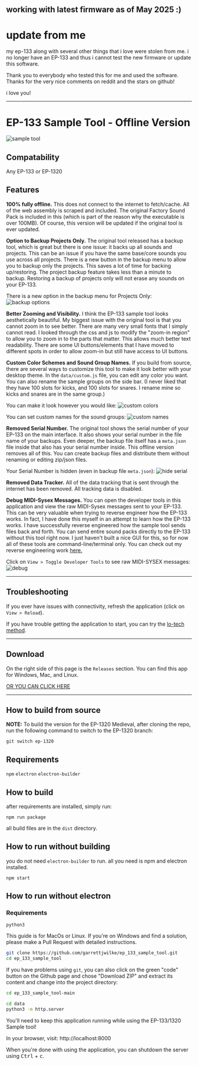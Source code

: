 ## working with latest firmware as of May 2025 :)

# update from me

my ep-133 along with several other things that i love were stolen from me. i no longer have an EP-133 and thus i cannot test the new firmware or update this software.

Thank you to everybody who tested this for me and used the software. Thanks for the very nice comments on reddit and the stars on github!

i love you!

---

# EP-133 Sample Tool - Offline Version

![sample tool](zoom_in.png)

## Compatability

Any EP-133 or EP-1320

## Features

**100% fully offline.** This does not connect to the internet to fetch/cache. All of the web assembly is scraped and included. The original Factory Sound Pack is included in this (which is part of the reason why the executable is over 100MB). Of course, this version will be updated if the original tool is ever updated.

**Option to Backup Projects Only.** The original tool released has a backup tool, which is great but there is one issue: it backs up all sounds and projects. This can be an issue if you have the same base/core sounds you use across all projects. There is a new button in the backup menu to allow you to backup only the projects. This saves a lot of time for backing up/restoring. The project backup feature takes less than a minute to backup. Restoring a backup of projects only will not erase any sounds on your EP-133.

There is a new option in the backup menu for Projects Only:
![backup options](backup.png)

**Better Zooming and Visibility.** I think the EP-133 sample tool looks aesthetically beautiful. My biggest issue with the original tool is that you cannot zoom in to see better. There are many very small fonts that I simply cannot read. I looked through the css and js to modify the "zoom-in region" to allow you to zoom in to the parts that matter. This allows much better text readability. There are some UI buttons/elements that I have moved to different spots in order to allow zoom-in but still have access to UI buttons.

**Custom Color Schemes and Sound Group Names.** If you build from source, there are several ways to customize this tool to make it look better with your desktop theme. In the `data/custom.js` file, you can edit any color you want. You can also rename the sample groups on the side bar. (I never liked that they have 100 slots for kicks, and 100 slots for snares. I rename mine so kicks and snares are in the same group.)

You can make it look however you would like:
![custom colors](custom_colors.png)

You can set custom names for the sound groups:
![custom names](custom_names.png)

**Removed Serial Number.** The original tool shows the serial number of your EP-133 on the main interface. It also shows your serial number in the file name of your backups. Even deeper, the backup file itself has a `meta.json` file inside that also has your serial number inside. This offline version removes all of this. You can create backup files and distribute them without renaming or editing zip/json files.

Your Serial Number is hidden (even in backup file `meta.json`):
![hide serial](serial_number.png)

**Removed Data Tracker.** All of the data tracking that is sent through the internet has been removed. All tracking data is disabled.

**Debug MIDI-Sysex Messages.** You can open the developer tools in this application and view the raw MIDI-Sysex messages sent to your EP-133. This can be very valuable when trying to reverse engineer how the EP-133 works. In fact, I have done this myself in an attempt to learn how the EP-133 works. I have successfully reverse engineered how the sample tool sends files back and forth. You can send entire sound packs directly to the EP-133 without this tool right now. I just haven't built a nice GUI for this, so for now all of these tools are command-line/terminal only. You can check out my reverse engineering work [here.](https://github.com/garrettjwilke/ep_133_sysex_thingy)

Click on `View > Toggle Developer Tools` to see raw MIDI-SYSEX messages:
![debug](debug.png)

---

## Troubleshooting

If you ever have issues with connectivity, refresh the application (click on `View > Reload`).

If you have trouble getting the application to start, you can try the [lo-tech method](./#how-to-run-without-electron).

---

## Download

On the right side of this page is the `Releases` section. You can find this app for Windows, Mac, and Linux.

[OR YOU CAN CLICK HERE](https://github.com/garrettjwilke/ep_133_tool_thingy/releases)

---

## How to build from source

**NOTE:** To build the version for the EP-1320 Medieval, after cloning the repo, run the following command to switch to the EP-1320 branch:
```
git switch ep-1320
```

## Requirements

`npm`
`electron`
`electron-builder`

## How to build

after requirements are installed, simply run:
```
npm run package
```

all build files are in the `dist` directory.

## How to run without building

you do not need `electron-builder` to run. all you need is npm and electron installed.
```
npm start
```

## How to run without electron

### Requirements

`python3`

This guide is for MacOs or Linux. If you're on Windows and find a solution, please make a Pull Request with detailed instructions.

```sh
git clone https://github.com/garrettjwilke/ep_133_sample_tool.git
cd ep_133_sample_tool
```

If you have problems using `git`, you can also click on the green "code" button on the Github page and chose "Download ZIP" and extract its content and change into the project directory:


```sh
cd ep_133_sample_tool-main
```

```sh
cd data
python3 -m http.server
```

You'll need to keep this application running while using the EP-133/1320 Sample tool!

In your browser, visit: http://localhost:8000

When you're done with using the application, you can shutdown the server using <kbd>Ctrl</kbd> + <kbd>c</kbd>.

